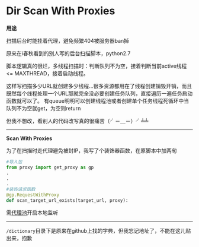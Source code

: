 # Dir Scan With Proxies


**用途**

扫描后台时能挂着代理，避免频繁404被服务器ban掉

原来在i春秋看到的别人写的后台扫描脚本，python2.7

脚本逻辑真的很烂，多线程扫描时：判断队列不为空，接着判断当前active线程 <= MAXTHREAD，接着启动线程。

这样写扫描多少URL就创建多少线程...很多资源都用在了线程创建销毁开销，而且既然每个线程处理一个URL那就完全没必要创建任务队列，直接遍历一遍任务启动函数就可以了。
有queue明明可以创建线程池或者创建单个任务线程死循环中当队列不为空就get，为空则return

但我不想改，看别人的代码改写真的很痛苦（╯－＿－）╯╧╧ 

***

**Scan With Proxies**

为了在扫描时走代理避免被封IP，我写了个装饰器函数，在原脚本中加两句

```python
#导入包
from proxy import get_proxy as gp
.
.
.
#装饰请求函数
@gp.RequestWithProxy
def scan_target_url_exists(target_url, proxy):
```

需[代理池](https://github.com/eddieivan01/ProxyPool)开启本地监听

***

`/dictionary`目录下是原来在github上找的字典，但我忘记地址了，不能在这儿贴出来，抱歉
